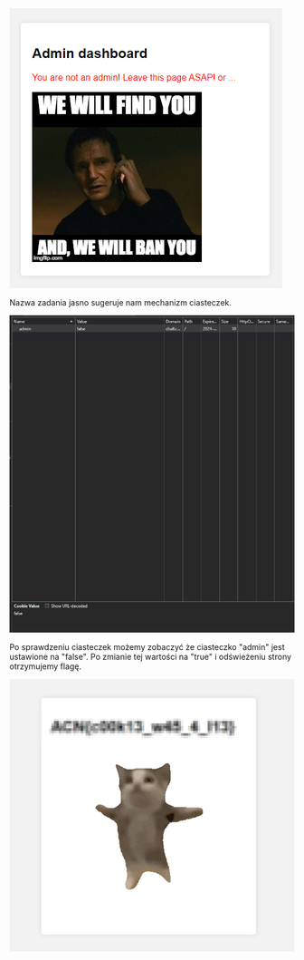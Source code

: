 ![Pasted image 20240611215945](attachements/Pasted%20image%2020240611215945.png)

Nazwa zadania jasno sugeruje nam mechanizm ciasteczek.

![Pasted image 20240611220049](attachements/Pasted%20image%2020240611220049.png)

Po sprawdzeniu ciasteczek możemy zobaczyć że ciasteczko "admin" jest ustawione na "false". Po zmianie tej wartości na "true" i odświeżeniu strony otrzymujemy flagę.

![Pasted image 20240611220644](attachements/Pasted%20image%2020240611220644.png)



